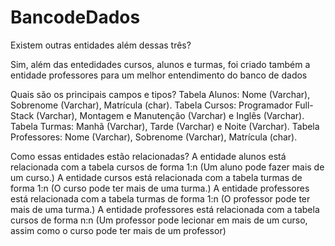 # BancodeDados

Existem outras entidades além dessas três?

Sim, além das entedidades cursos, alunos e turmas, foi criado também a entidade professores para um melhor entendimento do banco de dados


Quais são os principais campos e tipos?
Tabela Alunos: Nome (Varchar), Sobrenome (Varchar), Matrícula (char).
Tabela Cursos: Programador Full-Stack (Varchar), Montagem e Manutenção (Varchar) e Inglês (Varchar).
Tabela Turmas: Manhã (Varchar), Tarde (Varchar) e Noite (Varchar).
Tabela Professores: Nome (Varchar), Sobrenome (Varchar), Matrícula (char).


Como essas entidades estão relacionadas?
A entidade alunos está relacionada com a tabela cursos de forma 1:n (Um aluno pode fazer mais de um curso.)
A entidade cursos está relacionada com a tabela turmas de forma 1:n (O curso pode ter mais de uma turma.)
A entidade professores está relacionada com a tabela turmas de forma 1:n (O professor pode ter mais de uma turma.)
A entidade professores está relacionada com a tabela cursos de forma n:n (Um professor pode lecionar em mais de um curso, assim como o curso pode ter mais de um professor)
